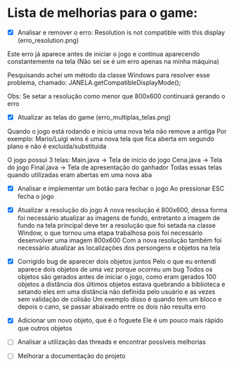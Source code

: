 # Lista de melhorias para o game:

- [x] Analisar e remover o erro: Resolution is not compatible with this display (erro_resolution.png)

Este erro já aparece antes de iniciar o jogo e continua aparecendo constantemente na tela (Não sei se é um erro apenas na minha máquina)

Pesquisando achei um método da classe Windows para resolver esse problema, chamado:
JANELA.getCompatibleDisplayMode();

Obs: Se setar a resolução como menor que 800x600 continuará gerando o erro

- [x] Atualizar as telas do game (erro_multiplas_telas.png)

Quando o jogo está rodando e inicia uma nova tela não remove a antiga
Por exemplo: Mario/Luigi wins é uma nova tela que fica aberta em segundo plano e não é excluida/substituida

O jogo possui 3 telas:
Main.java  -> Tela de início do jogo
Cena.java  -> Tela do jogo
Final.java -> Tela de apresentação do ganhador
Todas essas telas quando utilizadas eram abertas em uma nova aba

- [x] Analisar e implementar um botão para fechar o jogo
Ao pressionar ESC fecha o jogo

- [x] Atualizar a resolução do jogo
A nova resolução é 800x600, dessa forma foi necessário atualizar as imagens de fundo, entretanto a imagem de fundo na tela principal deve ter a resolução que foi setada na classe Window, o que tornou uma etapa trabalhosa pois foi necessário desenvolver uma imagem 800x600
Com a nova resolução também foi necessário atualizar as localizações dos persongens e objetos na tela

- [x] Corrigido bug de aparecer dois objetos juntos
Pelo o que eu entendi aparece dois objetos de uma vez porque ocorreu um bug
Todos os objetos são gerados antes de iniciar o jogo, como eram gerados 100 objetos a distância dos últimos objetos estava quebrando a biblioteca e setando eles em uma distância não definida pelo usuário e as vezes sem validação de colisão
Um exemplo disso é quando tem um bloco e depois o cano, se passar abaixado entre os dois não resulta erro

- [x] Adicionar um novo objeto, que é o foguete
Ele é um pouco mais rápido que outros objetos

- [ ] Analisar a utilização das threads e encontrar possíveis melhorias

- [ ] Melhorar a documentação do projeto
